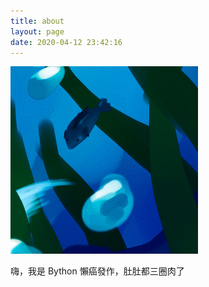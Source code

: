 ```yaml
---
title: about
layout: page
date: 2020-04-12 23:42:16
---
```


<img src="/assets/images/avatar.jpg" alt="avatar" width="300">

嗨，我是 Bython
懶癌發作，肚肚都三圈肉了
